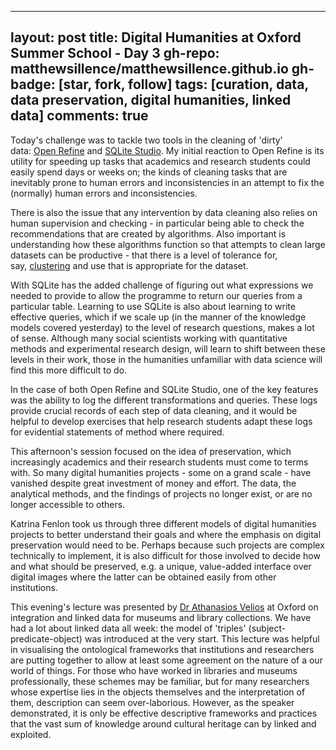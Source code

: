 
---
layout: post
title: Digital Humanities at Oxford Summer School - Day 3
gh-repo: matthewsillence/matthewsillence.github.io
gh-badge: [star, fork, follow]
tags: [curation, data, data preservation, digital humanities, linked data]
comments: true
---
Today's challenge was to tackle two tools in the cleaning of 'dirty' data: [Open Refine](http://openrefine.org/) and [SQLite Studio](https://sqlitestudio.pl/index.rvt). My initial reaction to Open Refine is its utility for speeding up tasks that academics and research students could easily spend days or weeks on; the kinds of cleaning tasks that are inevitably prone to human errors and inconsistencies in an attempt to fix the (normally) human errors and inconsistencies.  
  
There is also the issue that any intervention by data cleaning also relies on human supervision and checking - in particular being able to check the recommendations that are created by algorithms. Also important is understanding how these algorithms function so that attempts to clean large datasets can be productive - that there is a level of tolerance for, say, [clustering](https://github.com/OpenRefine/OpenRefine/wiki/Clustering-In-Depth) and use that is appropriate for the dataset.  
  
With SQLite has the added challenge of figuring out what expressions we needed to provide to allow the programme to return our queries from a particular table. Learning to use SQLite is also about learning to write effective queries, which if we scale up (in the manner of the knowledge models covered yesterday) to the level of research questions, makes a lot of sense. Although many social scientists working with quantitative methods and experimental research design, will learn to shift between these levels in their work, those in the humanities unfamiliar with data science will find this more difficult to do.  
  
In the case of both Open Refine and SQLite Studio, one of the key features was the ability to log the different transformations and queries. These logs provide crucial records of each step of data cleaning, and it would be helpful to develop exercises that help research students adapt these logs for evidential statements of method where required.  

This afternoon's session focused on the idea of preservation, which increasingly academics and their research students must come to terms with. So many digital humanities projects - some on a grand scale - have vanished despite great investment of money and effort. The data, the analytical methods, and the findings of projects no longer exist, or are no longer accessible to others.  
  
Katrina Fenlon took us through three different models of digital humanities projects to better understand their goals and where the emphasis on digital preservation would need to be. Perhaps because such projects are complex technically to implement, it is also difficult for those involved to decide how and what should be preserved, e.g. a unique, value-added interface over digital images where the latter can be obtained easily from other institutions.  

This evening's lecture was presented by [Dr Athanasios Velios](http://www.oerc.ox.ac.uk/people/AthanasiosVelios) at Oxford on integration and linked data for museums and library collections. We have had a lot about linked data all week: the model of 'triples' (subject-predicate-object) was introduced at the very start. This lecture was helpful in visualising the ontological frameworks that institutions and researchers are putting together to allow at least some agreement on the nature of a our world of things. For those who have worked in libraries and museums professionally, these schemes may be familiar, but for many researchers whose expertise lies in the objects themselves and the interpretation of them, description can seem over-laborious. However, as the speaker demonstrated, it is only be effective descriptive frameworks and practices that the vast sum of knowledge around cultural heritage can by linked and exploited.